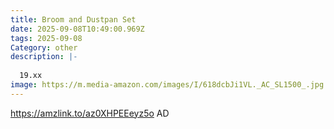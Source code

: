 ```yaml
---
title: Broom and Dustpan Set
date: 2025-09-08T10:49:00.969Z
tags: 2025-09-08
Category: other
description: |-
  
  19.xx
image: https://m.media-amazon.com/images/I/618dcbJi1VL._AC_SL1500_.jpg
---
```

https://amzlink.to/az0XHPEEeyz5o
AD